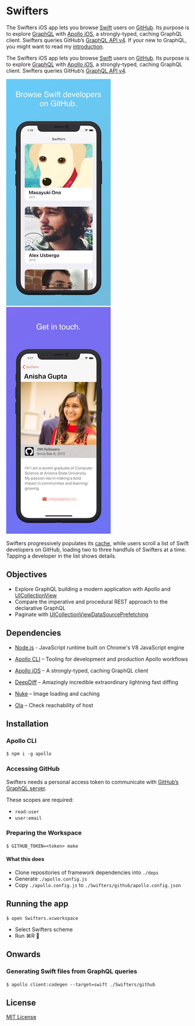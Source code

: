 # Swifters

The Swifters iOS app lets you browse [Swift](https://swift.org/) users on [GitHub](https://github.com). Its purpose is to explore [GraphQL](https://graphql.org) with [Apollo iOS](https://www.apollographql.com/docs/ios/), a strongly-typed, caching GraphQL client. Swifters queries GitHub’s [GraphQL API v4](https://developer.github.com/v4/). If your new to GraphQL, you might want to read my [introduction](https://troubled.pro/2019/02/graphql.html).

The Swifters iOS app lets you browse [Swift](https://swift.org/) users on [GitHub](https://github.com). Its purpose is to explore [GraphQL](https://graphql.org) with [Apollo iOS](https://www.apollographql.com/docs/ios/), a strongly-typed, caching GraphQL client. Swifters queries GitHub’s [GraphQL API v4](https://developer.github.com/v4/).

![Screenshot 1](./screenshots/1.jpg) ![Screenshot 2](./screenshots/2.jpg)

Swifters progressively populates its [cache](https://www.apollographql.com/docs/ios/watching-queries.html), while users scroll a list of Swift developers on GitHub, loading two to three handfuls of Swifters at a time. Tapping a developer in the list shows details.

## Objectives

- Explore GraphQL building a modern application with Apollo and [UICollectionView](https://developer.apple.com/documentation/uikit/uicollectionview)
- Compare the imperative and procedural REST approach to the declarative GraphQL
- Paginate with [UICollectionViewDataSourcePrefetching](https://developer.apple.com/documentation/uikit/uicollectionviewdatasourceprefetching)

## Dependencies

- [Node.js](https://nodejs.org) - JavaScript runtime built on Chrome's V8 JavaScript engine
- [Apollo CLI](https://github.com/apollographql/apollo-tooling) – Tooling for development and production Apollo workflows

- [Apollo iOS](https://github.com/apollographql/apollo-ios) – A strongly-typed, caching GraphQL client
- [DeepDiff](https://github.com/onmyway133/DeepDiff) – Amazingly incredible extraordinary lightning fast diffing
- [Nuke](https://github.com/kean/Nuke) – Image loading and caching
- [Ola](https://github.com/michaelnisi/ola) – Check reachability of host

## Installation

### Apollo CLI

```
$ npm i -g apollo
```

### Accessing GitHub

Swifters needs a personal access token to communicate with [GitHub’s GraphQL server](https://developer.github.com/v4/guides/forming-calls/#authenticating-with-graphql).

These scopes are required:

- `read:user`
- `user:email`

### Preparing the Workspace

```
$ GITHUB_TOKEN=<token> make
```

#### What this does

- Clone repositories of framework dependencies into `./deps`
- Generate `./apollo.config.js`
- Copy `./apollo.config.js` to `./Swifters/github/apollo.config.json`

## Running the app

```
$ open Swifters.xcworkspace
```

- Select Swifters scheme
- Run ⌘R 🙌

## Onwards

### Generating Swift files from GraphQL queries

```
$ apollo client:codegen --target=swift ./Swifters/github
```

## License

[MIT License](https://github.com/michaelnisi/swifters/blob/master/LICENSE)
